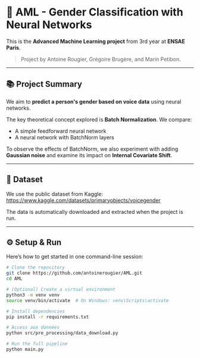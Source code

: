 # 🧠 AML - Gender Classification with Neural Networks

This is the **Advanced Machine Learning project** from 3rd year at **ENSAE Paris**.

> Project by Antoine Rougier, Grégoire Brugère, and Marin Petibon.

---

## 📚 Project Summary

We aim to **predict a person's gender based on voice data** using neural networks.

The key theoretical concept explored is **Batch Normalization**. We compare:

- A simple feedforward neural network
- A neural network with BatchNorm layers

To observe the effects of BatchNorm, we also experiment with adding **Gaussian noise** and examine its impact on **Internal Covariate Shift**.

---

## 📁 Dataset

We use the public dataset from Kaggle:  
https://www.kaggle.com/datasets/primaryobjects/voicegender

The data is automatically downloaded and extracted when the project is run.


---

## ⚙️ Setup & Run

Here’s how to get started in one command-line session:

```bash
# Clone the repository
git clone https://github.com/antoinerougier/AML.git
cd AML

# (Optional) Create a virtual environment
python3 -m venv venv
source venv/bin/activate  # On Windows: venv\Scripts\activate

# Install dependencies
pip install -r requirements.txt

# Access aux données 
python src/pre_processing/data_download.py

# Run the full pipeline
python main.py
